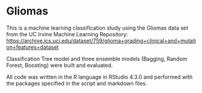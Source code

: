 # Gliomas
This is a machine learning classification study using the Gliomas data set from the UC Irvine Machine Learning Repository: 
https://archive.ics.uci.edu/dataset/759/glioma+grading+clinical+and+mutation+features+dataset

Classification Tree model and three ensemble models (Bagging, Random Forest, Boosting) were built and evaluated.

All code was written in the R language in RStudio 4.3.0 and performed with the packages specified in the script and markdown files.
